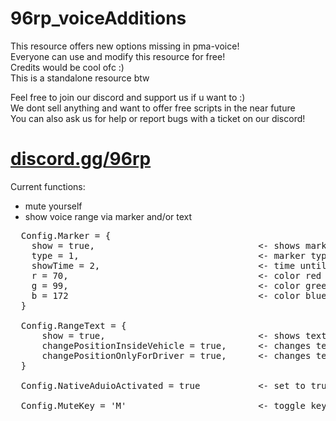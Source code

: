 # 96rp_voiceAdditions
<p>
  This resource offers new options missing in pma-voice!<br>
  Everyone can use and modify this resource for free!<br>
  Credits would be cool ofc :)<br>
  This is a standalone resource btw
</p>
<p>
  Feel free to join our discord and support us if u want to :)<br>
  We dont sell anything and want to offer free scripts in the near future<br>
  You can also ask us for help or report bugs with a ticket on our discord!
</p>
<h1><a href="https://discord.gg/96rp">discord.gg/96rp</a></h1>
Current functions:
<ul>
   <li>mute yourself</li>
   <li>show voice range via marker and/or text</li>
</ul>

<pre>
  Config.Marker = {
    show = true,                               <- shows marker on voice range change
    type = 1,                                  <- marker type (check fivem docs)
    showTime = 2,                              <- time until marker vanishes on voice range change in seconds
    r = 70,                                    <- color red
    g = 99,                                    <- color green
    b = 172                                    <- color blue
  }
  
  Config.RangeText = {
      show = true,                             <- shows text for
      changePositionInsideVehicle = true,      <- changes text position when the player enters a car (usable if you have a vehicle ui that covers the text)
      changePositionOnlyForDriver = true,      <- changes text position only for drivers (changePositionInsideVehicle must be true too)
  }
  
  Config.NativeAduioActivated = true           <- set to true if you use native audio in pma-voice (native audio doesnt use the metric system, thats why my script will multiply meters by 7 if set to true)
  
  Config.MuteKey = 'M'                         <- toggle key
</pre>
